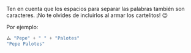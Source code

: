 Ten en cuenta que los espacios para separar las palabras también son caracteres. ¡No te olvides de incluirlos al armar los cartelitos! :wink:

Por ejemplo:

```javascript
ム "Pepe" + " " + "Palotes"
"Pepe Palotes"
```